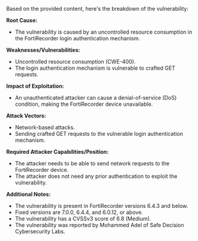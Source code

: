 Based on the provided content, here's the breakdown of the vulnerability:

**Root Cause:**
- The vulnerability is caused by an uncontrolled resource consumption in the FortiRecorder login authentication mechanism.

**Weaknesses/Vulnerabilities:**
- Uncontrolled resource consumption (CWE-400).
- The login authentication mechanism is vulnerable to crafted GET requests.

**Impact of Exploitation:**
- An unauthenticated attacker can cause a denial-of-service (DoS) condition, making the FortiRecorder device unavailable.

**Attack Vectors:**
- Network-based attacks.
- Sending crafted GET requests to the vulnerable login authentication mechanism.

**Required Attacker Capabilities/Position:**
- The attacker needs to be able to send network requests to the FortiRecorder device.
- The attacker does not need any prior authentication to exploit the vulnerability.

**Additional Notes:**
- The vulnerability is present in FortiRecorder versions 6.4.3 and below.
- Fixed versions are 7.0.0, 6.4.4, and 6.0.12, or above.
- The vulnerability has a CVSSv3 score of 6.8 (Medium).
- The vulnerability was reported by Mohammed Adel of Safe Decision Cybersecurity Labs.